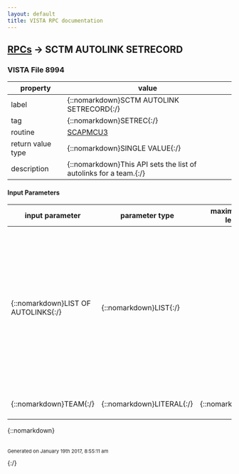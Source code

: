 ```yaml
---
layout: default
title: VISTA RPC documentation
---
```




## [RPCs](TableOfContent.md) &#8594; SCTM AUTOLINK SETRECORD 



### VISTA File 8994 


 property | value 
--- | --- 
 label | {::nomarkdown}SCTM AUTOLINK SETRECORD{:/}
 tag | {::nomarkdown}SETREC{:/}
 routine | [SCAPMCU3](http://code.osehra.org/dox/Routine_SCAPMCU3_source.html)
 return value type | {::nomarkdown}SINGLE VALUE{:/}
 description | {::nomarkdown}This API sets the list of autolinks for a team.{:/}

#### Input Parameters

| input parameter | parameter type | maximum data length | required | description | 
| --- | --- | --- | --- | --- | 
| {::nomarkdown}LIST OF AUTOLINKS{:/} | {::nomarkdown}LIST{:/} |  | {::nomarkdown}true{:/} | {::nomarkdown}List of entities autolinked to the team.Each subscript in the array will have the following structure:Piece--------1- AutoLink Display Text2- Autolink Type3- AutoLink Entity IENNormally, the display text value is the .01 field but when more identifyinginformation is needed, then this string could contain more.{:/} | 
| {::nomarkdown}TEAM{:/} | {::nomarkdown}LITERAL{:/} | {::nomarkdown}20{:/} | {::nomarkdown}true{:/} | {::nomarkdown}Pointer to entry in Team file.{:/} | 

{::nomarkdown} <br/><br/><p style="font-size: 11px">Generated on January 19th 2017, 8:55:11 am</p>{:/}